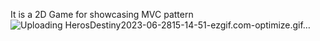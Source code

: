 It is a 2D Game for showcasing MVC pattern
![Uploading HerosDestiny2023-06-2815-14-51-ezgif.com-optimize.gif…]()
